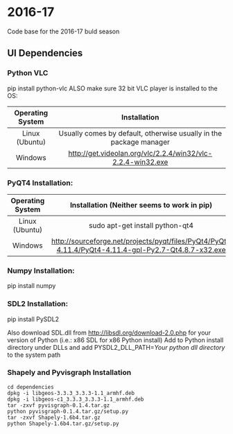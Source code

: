 # 2016-17
Code base for the 2016-17 buld season

## UI Dependencies

### Python VLC
pip install python-vlc
ALSO make sure 32 bit VLC player is installed to the OS:

| Operating System | Installation |
| :----------------: | :----------------------------------------------: |
| Linux (Ubuntu) | Usually comes by default, otherwise usually in the package manager |
| Windows | http://get.videolan.org/vlc/2.2.4/win32/vlc-2.2.4-win32.exe |

### PyQT4 Installation:
| Operating System | Installation  (Neither seems to work in pip) |
| :----------------: | :----------------------------------------------: |
| Linux (Ubuntu) | sudo apt-get install python-qt4 |
| Windows | http://sourceforge.net/projects/pyqt/files/PyQt4/PyQt-4.11.4/PyQt4-4.11.4-gpl-Py2.7-Qt4.8.7-x32.exe |

### Numpy Installation:
pip install numpy

### SDL2 Installation:
pip install PySDL2

Also download SDL.dll from http://libsdl.org/download-2.0.php for your version of Python (i.e.: x86 SDL for x86 Python install)
Add to Python install directory under DLLs and add PYSDL2_DLL_PATH=*Your python dll directory* to the system path

### Shapely and Pyvisgraph Installation

```
cd dependencies
dpkg -i libgeos-3.3.3_3.3.3-1.1_armhf.deb
dpkg -i libgeos-c1_3.3.3_3.3.3-1.1_armhf.deb
tar -zxvf pyvisgraph-0.1.4.tar.gz
python pyvisgraph-0.1.4.tar.gz/setup.py
tar -zxvf Shapely-1.6b4.tar.gz
python Shapely-1.6b4.tar.gz/setup.py
```

